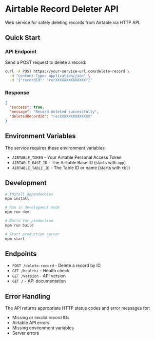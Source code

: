 # Airtable Record Deleter API

Web service for safely deleting records from Airtable via HTTP API.

## Quick Start

### API Endpoint
Send a POST request to delete a record:

```bash
curl -X POST https://your-service-url.com/delete-record \
  -H "Content-Type: application/json" \
  -d '{"recordId": "recXXXXXXXXXXXXXX"}'
```

### Response
```json
{
  "success": true,
  "message": "Record deleted successfully",
  "deletedRecordId": "recXXXXXXXXXXXXXX"
}
```

## Environment Variables

The service requires these environment variables:

- `AIRTABLE_TOKEN` - Your Airtable Personal Access Token
- `AIRTABLE_BASE_ID` - The Airtable Base ID (starts with `app`)  
- `AIRTABLE_TABLE_ID` - The Table ID or name (starts with `tbl`)

## Development

```bash
# Install dependencies
npm install

# Run in development mode
npm run dev

# Build for production
npm run build

# Start production server
npm start
```

## Endpoints

- `POST /delete-record` - Delete a record by ID
- `GET /healthz` - Health check
- `GET /version` - API version
- `GET /` - API documentation

## Error Handling

The API returns appropriate HTTP status codes and error messages for:
- Missing or invalid record IDs
- Airtable API errors
- Missing environment variables
- Server errors